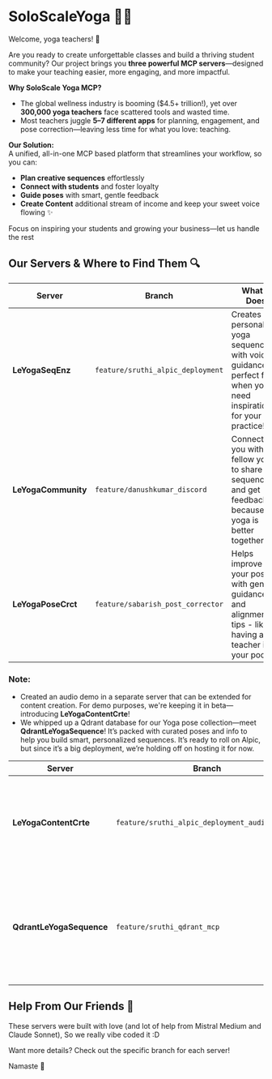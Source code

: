 # SoloScaleYoga 🧘‍♀️

Welcome, yoga teachers! 🌟

Are you ready to create unforgettable classes and build a thriving student community? Our project brings you **three powerful MCP servers**—designed to make your teaching easier, more engaging, and more impactful.

**Why SoloScale Yoga MCP?**
- The global wellness industry is booming ($4.5+ trillion!), yet over **300,000 yoga teachers** face scattered tools and wasted time.
- Most teachers juggle **5–7 different apps** for planning, engagement, and pose correction—leaving less time for what you love: teaching.

**Our Solution:**  
A unified, all-in-one MCP based platform  that streamlines your workflow, so you can:
- **Plan creative sequences** effortlessly
- **Connect with students** and foster loyalty
- **Guide poses** with smart, gentle feedback
- **Create Content** additional stream of income and keep your sweet voice flowing ✨

Focus on inspiring your students and growing your business—let us handle the rest

## Our Servers & Where to Find Them 🔍

| Server | Branch | What It Does |
|--------|--------|-------------|
| **LeYogaSeqEnz** | `feature/sruthi_alpic_deployment` | Creates personalized yoga sequences with voice guidance - perfect for when you need inspiration for your practice! |
| **LeYogaCommunity** | `feature/danushkumar_discord` | Connects you with fellow yogis to share sequences and get feedback - because yoga is better together! |
| **LeYogaPoseCrct** | `feature/sabarish_post_corrector` | Helps improve your poses with gentle guidance and alignment tips - like having a teacher in your pocket! |

### Note:
- Created an audio demo in a separate server that can be extended for content creation. For demo purposes, we're keeping it in beta—introducing **LeYogaContentCrte**!
- We whipped up a Qdrant database for our Yoga pose collection—meet **QdrantLeYogaSequence**! It’s packed with curated poses and info to help you build smart, personalized sequences. It’s ready to roll on Alpic, but since it’s a big deployment, we’re holding off on hosting it for now.

| Server | Branch | What It Does |
|--------|--------|-------------|
| **LeYogaContentCrte** | `feature/sruthi_alpic_deployment_audio_render` | Audio demo server for creating and sharing yoga content—currently in beta for experimentation and feedback! |
| **QdrantLeYogaSequence** | `feature/sruthi_qdrant_mcp` | Curated multi-modal yoga pose database for building smart, personalized sequences—ready for deployment and future expansion! |

## Help From Our Friends 💫

These servers were built with love (and lot of help from Mistral Medium and Claude Sonnet), So we really vibe coded it :D

Want more details? Check out the specific branch for each server!

Namaste 🙏
